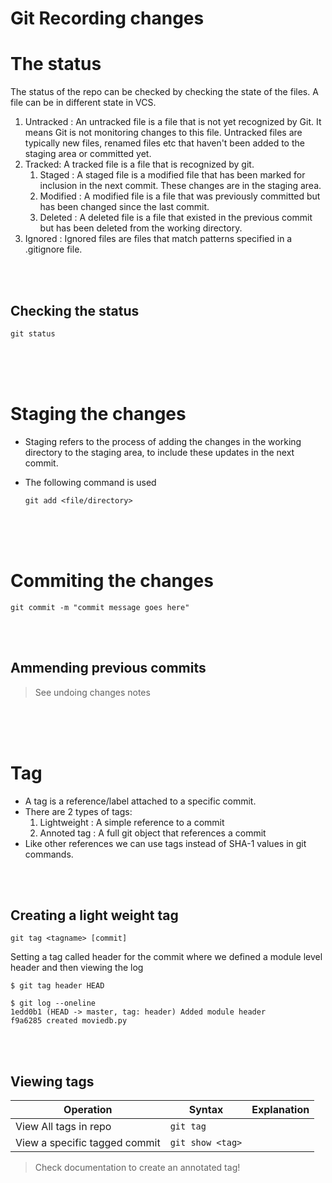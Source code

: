 # Git Recording changes

# The status

The status of the repo can be checked by checking the state of the files. A file can be in different state in VCS.

1. Untracked : An untracked file is a file that is not yet recognized by Git. It means Git is not monitoring changes to this file. Untracked files are typically new files, renamed files etc that haven't been added to the staging area or committed yet.
1. Tracked: A tracked file is a file that is recognized by git.
   1. Staged : A staged file is a modified file that has been marked for inclusion in the next commit. These changes are in the staging area.
   1. Modified : A modified file is a file that was previously committed but has been changed since the last commit.
   1. Deleted : A deleted file is a file that existed in the previous commit but has been deleted from the working directory.
1. Ignored : Ignored files are files that match patterns specified in a .gitignore file.

<br>
<br>

## Checking the status

```
git status
```

<br>
<br>
<br>

# Staging the changes

- Staging refers to the process of adding the changes in the working directory to the staging area, to include these updates in the next commit.
- The following command is used

  ```
  git add <file/directory>
  ```

<br>
<br>
<br>

# Commiting the changes

```
git commit -m "commit message goes here"
```

<br>
<br>

## Ammending previous commits

> See undoing changes notes

<br>
<br>
<br>

# Tag

- A tag is a reference/label attached to a specific commit.
- There are 2 types of tags:
  1. Lightweight : A simple reference to a commit
  2. Annoted tag : A full git object that references a commit
- Like other references we can use tags instead of SHA-1 values in git commands.

<br>
<br>

## Creating a light weight tag

```
git tag <tagname> [commit]
```

Setting a tag called header for the commit where we defined a module level header and then viewing the log

```
$ git tag header HEAD

$ git log --oneline
1edd0b1 (HEAD -> master, tag: header) Added module header
f9a6285 created moviedb.py

```

<br>
<br>

## Viewing tags

| Operation                     | Syntax           | Explanation |
| ----------------------------- | ---------------- | ----------- |
| View All tags in repo         | `git tag`        |             |
| View a specific tagged commit | `git show <tag>` |

> Check documentation to create an annotated tag!

<br>
<br>
<br>
